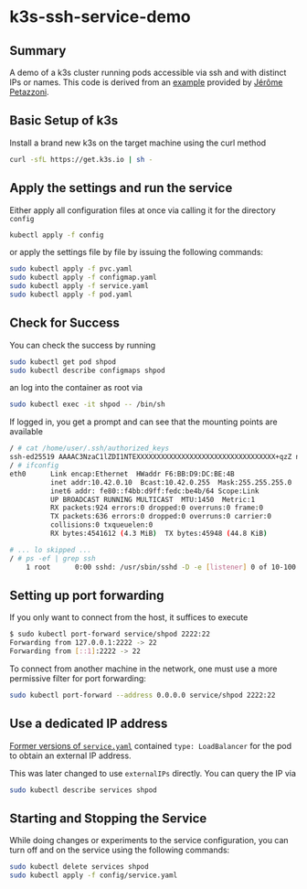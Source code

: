 # k3s-ssh-service-demo

## Summary

A demo of a k3s cluster running pods accessible via ssh and with distinct IPs or names. This code is derived from an [example](https://gist.github.com/jpetazzo/63ad363937ce5b7d48ed4af8e06fe38b) provided by [Jérôme Petazzoni](https://jpetazzo.github.io/). 

## Basic Setup of k3s

Install a brand new k3s on the target machine using the curl method

```bash
curl -sfL https://get.k3s.io | sh - 
```

## Apply the settings and run the service

Either apply all configuration files at once via calling it for the directory `config`

```bash
kubectl apply -f config
```

or apply the settings file by file by issuing the following commands:

```bash
sudo kubectl apply -f pvc.yaml 
sudo kubectl apply -f configmap.yaml 
sudo kubectl apply -f service.yaml 
sudo kubectl apply -f pod.yaml 
```

## Check for Success

You can check the success by running

```bash
sudo kubectl get pod shpod
sudo kubectl describe configmaps shpod
```

an log into the container as root via

```bash
sudo kubectl exec -it shpod -- /bin/sh
```

If logged in, you get a prompt and can see that the mounting points are available

```bash
/ # cat /home/user/.ssh/authorized_keys 
ssh-ed25519 AAAAC3NzaC1lZDI1NTEXXXXXXXXXXXXXXXXXXXXXXXXXXXXXXXXXX+qzZ numer@pc-001
/ # ifconfig
eth0      Link encap:Ethernet  HWaddr F6:BB:D9:DC:BE:4B  
          inet addr:10.42.0.10  Bcast:10.42.0.255  Mask:255.255.255.0
          inet6 addr: fe80::f4bb:d9ff:fedc:be4b/64 Scope:Link
          UP BROADCAST RUNNING MULTICAST  MTU:1450  Metric:1
          RX packets:924 errors:0 dropped:0 overruns:0 frame:0
          TX packets:636 errors:0 dropped:0 overruns:0 carrier:0
          collisions:0 txqueuelen:0 
          RX bytes:4541612 (4.3 MiB)  TX bytes:45948 (44.8 KiB)

# ... lo skipped ...
/ # ps -ef | grep ssh
    1 root      0:00 sshd: /usr/sbin/sshd -D -e [listener] 0 of 10-100 startups
```

## Setting up port forwarding

If you only want to connect from the host, it suffices to execute 

```bash
$ sudo kubectl port-forward service/shpod 2222:22
Forwarding from 127.0.0.1:2222 -> 22
Forwarding from [::1]:2222 -> 22
``` 

To connect from another machine in the network, one must use a more permissive filter for port forwarding:

```bash
sudo kubectl port-forward --address 0.0.0.0 service/shpod 2222:22
```

## Use a dedicated IP address

[Former versions of `service.yaml`](https://github.com/daixtrose/k3s-ssh-service-demo/commit/fc1bfdf884cff647f7cc0c2438a7746ba1b90e45) contained `type: LoadBalancer` for the pod to obtain an external IP address. 

This was later changed to use `externalIPs` directly. You can query the IP via  

```bash
sudo kubectl describe services shpod
```

## Starting and Stopping the Service

While doing changes or experiments to the service configuration, you can turn off and on the service using the following commands:

```bash
sudo kubectl delete services shpod
sudo kubectl apply -f config/service.yaml 
```

